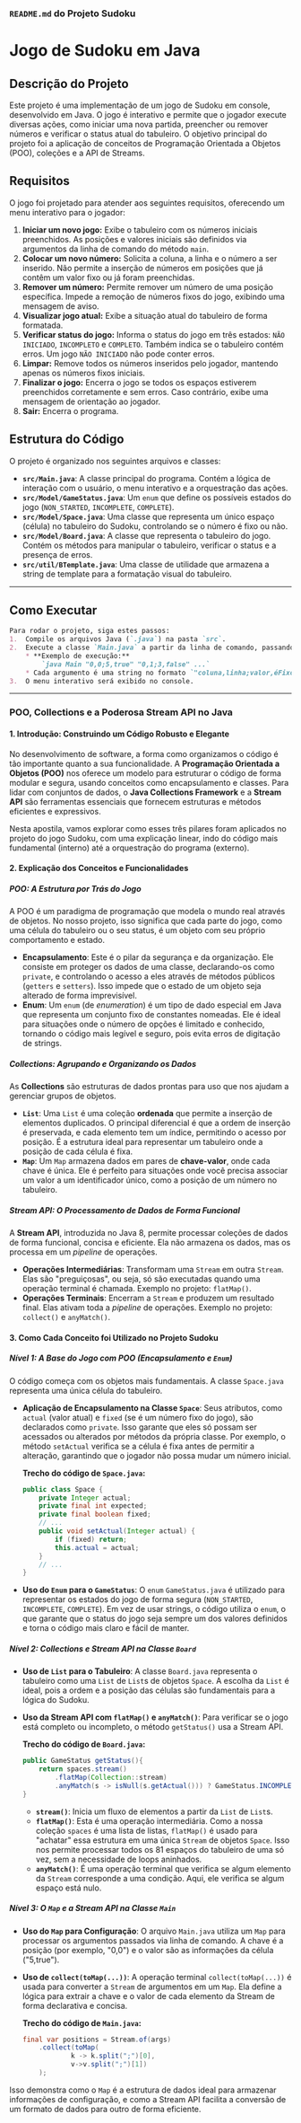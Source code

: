 ### `README.md` do Projeto Sudoku


# Jogo de Sudoku em Java

## Descrição do Projeto

Este projeto é uma implementação de um jogo de Sudoku em console, desenvolvido em Java. O jogo é interativo e permite que o jogador execute diversas ações, como iniciar uma nova partida, preencher ou remover números e verificar o status atual do tabuleiro. O objetivo principal do projeto foi a aplicação de conceitos de Programação Orientada a Objetos (POO), coleções e a API de Streams.

## Requisitos

O jogo foi projetado para atender aos seguintes requisitos, oferecendo um menu interativo para o jogador:

1.  **Iniciar um novo jogo:** Exibe o tabuleiro com os números iniciais preenchidos. As posições e valores iniciais são definidos via argumentos da linha de comando do método `main`.
2.  **Colocar um novo número:** Solicita a coluna, a linha e o número a ser inserido. Não permite a inserção de números em posições que já contêm um valor fixo ou já foram preenchidas.
3.  **Remover um número:** Permite remover um número de uma posição específica. Impede a remoção de números fixos do jogo, exibindo uma mensagem de aviso.
4.  **Visualizar jogo atual:** Exibe a situação atual do tabuleiro de forma formatada.
5.  **Verificar status do jogo:** Informa o status do jogo em três estados: `NÃO INICIADO`, `INCOMPLETO` e `COMPLETO`. Também indica se o tabuleiro contém erros. Um jogo `NÃO INICIADO` não pode conter erros.
6.  **Limpar:** Remove todos os números inseridos pelo jogador, mantendo apenas os números fixos iniciais.
7.  **Finalizar o jogo:** Encerra o jogo se todos os espaços estiverem preenchidos corretamente e sem erros. Caso contrário, exibe uma mensagem de orientação ao jogador.
8.  **Sair:** Encerra o programa.

## Estrutura do Código

O projeto é organizado nos seguintes arquivos e classes:

* **`src/Main.java`**: A classe principal do programa. Contém a lógica de interação com o usuário, o menu interativo e a orquestração das ações.
* **`src/Model/GameStatus.java`**: Um `enum` que define os possíveis estados do jogo (`NON_STARTED`, `INCOMPLETE`, `COMPLETE`).
* **`src/Model/Space.java`**: Uma classe que representa um único espaço (célula) no tabuleiro do Sudoku, controlando se o número é fixo ou não.
* **`src/Model/Board.java`**: A classe que representa o tabuleiro do jogo. Contém os métodos para manipular o tabuleiro, verificar o status e a presença de erros.
* **`src/util/BTemplate.java`**: Uma classe de utilidade que armazena a string de template para a formatação visual do tabuleiro.
---
## Como Executar
```markdown
Para rodar o projeto, siga estes passos:
1.  Compile os arquivos Java (`.java`) na pasta `src`.
2.  Execute a classe `Main.java` a partir da linha de comando, passando os números iniciais do jogo como argumentos.
    * **Exemplo de execução:**
        `java Main "0,0;5,true" "0,1;3,false" ...`
    * Cada argumento é uma string no formato `"coluna,linha;valor,éFixo"`. Por exemplo, `"0,0;5,true"` representa a posição `[0,0]` com o valor `5` fixo.
3.  O menu interativo será exibido no console.
```
---
### **POO, Collections e a Poderosa Stream API no Java**

#### **1. Introdução: Construindo um Código Robusto e Elegante**

No desenvolvimento de software, a forma como organizamos o código é tão importante quanto a sua funcionalidade. A **Programação Orientada a Objetos (POO)** nos oferece um modelo para estruturar o código de forma modular e segura, usando conceitos como encapsulamento e classes. Para lidar com conjuntos de dados, o **Java Collections Framework** e a **Stream API** são ferramentas essenciais que fornecem estruturas e métodos eficientes e expressivos.

Nesta apostila, vamos explorar como esses três pilares foram aplicados no projeto do jogo Sudoku, com uma explicação linear, indo do código mais fundamental (interno) até a orquestração do programa (externo).

#### **2. Explicação dos Conceitos e Funcionalidades**

##### **POO: A Estrutura por Trás do Jogo**

A POO é um paradigma de programação que modela o mundo real através de objetos. No nosso projeto, isso significa que cada parte do jogo, como uma célula do tabuleiro ou o seu status, é um objeto com seu próprio comportamento e estado.

  * **Encapsulamento**: Este é o pilar da segurança e da organização. Ele consiste em proteger os dados de uma classe, declarando-os como `private`, e controlando o acesso a eles através de métodos públicos (`getters` e `setters`). Isso impede que o estado de um objeto seja alterado de forma imprevisível.
  * **Enum**: Um `enum` (de *enumeration*) é um tipo de dado especial em Java que representa um conjunto fixo de constantes nomeadas. Ele é ideal para situações onde o número de opções é limitado e conhecido, tornando o código mais legível e seguro, pois evita erros de digitação de strings.

##### **Collections: Agrupando e Organizando os Dados**

As **Collections** são estruturas de dados prontas para uso que nos ajudam a gerenciar grupos de objetos.

  * **`List`**: Uma `List` é uma coleção **ordenada** que permite a inserção de elementos duplicados. O principal diferencial é que a ordem de inserção é preservada, e cada elemento tem um índice, permitindo o acesso por posição. É a estrutura ideal para representar um tabuleiro onde a posição de cada célula é fixa.
  * **`Map`**: Um `Map` armazena dados em pares de **chave-valor**, onde cada chave é única. Ele é perfeito para situações onde você precisa associar um valor a um identificador único, como a posição de um número no tabuleiro.

##### **Stream API: O Processamento de Dados de Forma Funcional**

A **Stream API**, introduzida no Java 8, permite processar coleções de dados de forma funcional, concisa e eficiente. Ela não armazena os dados, mas os processa em um *pipeline* de operações.

  * **Operações Intermediárias**: Transformam uma `Stream` em outra `Stream`. Elas são "preguiçosas", ou seja, só são executadas quando uma operação terminal é chamada. Exemplo no projeto: `flatMap()`.
  * **Operações Terminais**: Encerram a `Stream` e produzem um resultado final. Elas ativam toda a *pipeline* de operações. Exemplo no projeto: `collect()` e `anyMatch()`.

#### **3. Como Cada Conceito foi Utilizado no Projeto Sudoku**

##### **Nível 1: A Base do Jogo com POO (Encapsulamento e `Enum`)**

O código começa com os objetos mais fundamentais. A classe `Space.java` representa uma única célula do tabuleiro.

  * **Aplicação de Encapsulamento na Classe `Space`**: Seus atributos, como `actual` (valor atual) e `fixed` (se é um número fixo do jogo), são declarados como `private`. Isso garante que eles só possam ser acessados ou alterados por métodos da própria classe. Por exemplo, o método `setActual` verifica se a célula é fixa antes de permitir a alteração, garantindo que o jogador não possa mudar um número inicial.

    **Trecho do código de `Space.java`:**

    ```java
    public class Space {
        private Integer actual;
        private final int expected;
        private final boolean fixed;
        // ...
        public void setActual(Integer actual) {
            if (fixed) return;
            this.actual = actual;
        }
        // ...
    }
    ```

  * **Uso do `Enum` para o `GameStatus`**: O `enum` `GameStatus.java` é utilizado para representar os estados do jogo de forma segura (`NON_STARTED`, `INCOMPLETE`, `COMPLETE`). Em vez de usar strings, o código utiliza o `enum`, o que garante que o status do jogo seja sempre um dos valores definidos e torna o código mais claro e fácil de manter.

##### **Nível 2: Collections e Stream API na Classe `Board`**

  * **Uso de `List` para o Tabuleiro**: A classe `Board.java` representa o tabuleiro como uma `List` de `List`s de objetos `Space`. A escolha da `List` é ideal, pois a ordem e a posição das células são fundamentais para a lógica do Sudoku.

  * **Uso da Stream API com `flatMap()` e `anyMatch()`**: Para verificar se o jogo está completo ou incompleto, o método `getStatus()` usa a Stream API.

    **Trecho do código de `Board.java`:**

    ```java
    public GameStatus getStatus(){
        return spaces.stream()
            .flatMap(Collection::stream)
            .anyMatch(s -> isNull(s.getActual())) ? GameStatus.INCOMPLETE : GameStatus.COMPLETE;
    }
    ```

      * **`stream()`**: Inicia um fluxo de elementos a partir da `List` de `List`s.
      * **`flatMap()`**: Esta é uma operação intermediária. Como a nossa coleção `spaces` é uma lista de listas, `flatMap()` é usado para "achatar" essa estrutura em uma única `Stream` de objetos `Space`. Isso nos permite processar todos os 81 espaços do tabuleiro de uma só vez, sem a necessidade de loops aninhados.
      * **`anyMatch()`**: É uma operação terminal que verifica se algum elemento da `Stream` corresponde a uma condição. Aqui, ele verifica se algum espaço está nulo.

##### **Nível 3: O `Map` e a Stream API na Classe `Main`**

  * **Uso do `Map` para Configuração**: O arquivo `Main.java` utiliza um `Map` para processar os argumentos passados via linha de comando. A chave é a posição (por exemplo, "0,0") e o valor são as informações da célula ("5,true").

  * **Uso de `collect(toMap(...))`**: A operação terminal `collect(toMap(...))` é usada para converter a `Stream` de argumentos em um `Map`. Ela define a lógica para extrair a chave e o valor de cada elemento da Stream de forma declarativa e concisa.

    **Trecho do código de `Main.java`:**

    ```java
    final var positions = Stream.of(args)
        .collect(toMap(
                k -> k.split(";")[0],
                v->v.split(";")[1])
        );
    ```

Isso demonstra como o `Map` é a estrutura de dados ideal para armazenar informações de configuração, e como a Stream API facilita a conversão de um formato de dados para outro de forma eficiente.

